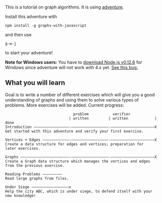 This is a tutorial on graph algorithms. It is using [adventure](https://www.npmjs.com/package/adventure).

Install this adventure with

    npm install -g graphs-with-javascript

and then use

    g-w-j

to start your adventure!

**Note for Windows users:** You have to [download Node.js v0.12.6](http://nodejs.org/dist/v0.12.6/node-v0.12.6-x86.msi)
for Windows since adventure will not work with 4.x yet. [See this bug.](https://github.com/nodeschool/discussions/issues/1448)

## What you will learn

Goal is to write a number of different exercises which will give you a good understanding of graphs and using them
to solve various types of problems. More exercises will be added. Current progress:

                                   problem           verifier
                                 | written         | written            | done
    Introduction ————————————————-—————————————————-————————————————————X
    Get started with this adventure and verify your first exercise.
    
    Vertices + Edges ————————————-—————————————————-————————————————————X
    Create a data structure for edges and vertices; preparation for
    later exercises.
    
    Graphs ——————————————————————-—————————————————-————————————————————X
    Create a Graph data structure which manages the vertices and edges
    from the previous exercise.
    
    Reading Problems —————————
    Read large graphs from files.
    
    Under Siege —————————————————x
    Help the city ABC, which is under siege, to defend itself with your
    new knowledge!
    
    
